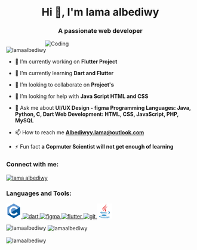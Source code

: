 <h1 align="center">Hi 👋, I'm lama albediwy</h1>
<h3 align="center">A passionate web developer</h3>
<img align="right" alt="Coding" width="400" src=https://i.gifer.com/JXA0.gif>

<p align="left"> <img src="https://komarev.com/ghpvc/?username=lamaalbediwy&label=Profile%20views&color=0e75b6&style=flat" alt="lamaalbediwy" /> </p>

- 🔭 I’m currently working on **Flutter Project**

- 🌱 I’m currently learning **Dart and Flutter**

- 👯 I’m looking to collaborate on **Project's**

- 🤝 I’m looking for help with **Java Script HTML and CSS**

- 💬 Ask me about **UI/UX Design - figma
 Programming Languages: Java,
 Python, C, Dart
 Web Development: HTML, CSS,
 JavaScript, PHP, MySQL**

- 📫 How to reach me **Albediwyy.lama@outlook.com**

- ⚡ Fun fact **a Copmuter Scientist will not get enough of learning**

<h3 align="left">Connect with me:</h3>
<p align="left">
<a href="https://linkedin.com/in/lama albediwy" target="blank"><img align="center" src="https://raw.githubusercontent.com/rahuldkjain/github-profile-readme-generator/master/src/images/icons/Social/linked-in-alt.svg" alt="lama albediwy" height="30" width="40" /></a>
</p>

<h3 align="left">Languages and Tools:</h3>
<p align="left"> <a href="https://www.cprogramming.com/" target="_blank" rel="noreferrer"> <img src="https://raw.githubusercontent.com/devicons/devicon/master/icons/c/c-original.svg" alt="c" width="40" height="40"/> </a> <a href="https://dart.dev" target="_blank" rel="noreferrer"> <img src="https://www.vectorlogo.zone/logos/dartlang/dartlang-icon.svg" alt="dart" width="40" height="40"/> </a> <a href="https://www.figma.com/" target="_blank" rel="noreferrer"> <img src="https://www.vectorlogo.zone/logos/figma/figma-icon.svg" alt="figma" width="40" height="40"/> </a> <a href="https://flutter.dev" target="_blank" rel="noreferrer"> <img src="https://www.vectorlogo.zone/logos/flutterio/flutterio-icon.svg" alt="flutter" width="40" height="40"/> </a> <a href="https://git-scm.com/" target="_blank" rel="noreferrer"> <img src="https://www.vectorlogo.zone/logos/git-scm/git-scm-icon.svg" alt="git" width="40" height="40"/> </a> <a href="https://www.java.com" target="_blank" rel="noreferrer"> <img src="https://raw.githubusercontent.com/devicons/devicon/master/icons/java/java-original.svg" alt="java" width="40" height="40"/> </a> </p>

<p><img align="left" src="https://github-readme-stats.vercel.app/api/top-langs?username=lamaalbediwy&show_icons=true&locale=en&layout=compact" alt="lamaalbediwy" /></p>

<p>&nbsp;<img align="center" src="https://github-readme-stats.vercel.app/api?username=lamaalbediwy&show_icons=true&locale=en" alt="lamaalbediwy" /></p>

<p><img align="center" src="https://github-readme-streak-stats.herokuapp.com/?user=lamaalbediwy&" alt="lamaalbediwy" /></p>
